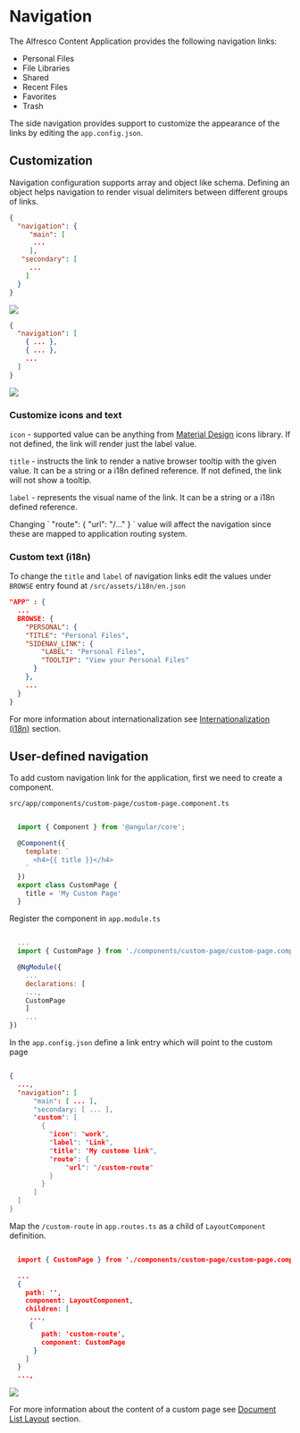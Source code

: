 # Navigation

The Alfresco Content Application provides the following navigation links:

- Personal Files
- File Libraries
- Shared
- Recent Files
- Favorites
- Trash

The side navigation provides support to customize the appearance of the links by editing the `app.config.json`.

## Customization

Navigation configuration supports array and object like schema. Defining an object helps navigation to render visual delimiters between different groups of links.

```json
{
  "navigation": {
     "main": [
      ...
     ],
   "secondary": [
     ...
    ]
  }
}
```

![](images/navigation-01.png)

```json
{
  "navigation": [
    { ... },
    { ... },
    ...
  ]
}
```

![](images/navigation-02.png)

### Customize icons and text

`icon` -  supported value can be anything from [Material Design](https://material.io/icons) icons library. If not defined, the link will render just the label value.

`title` - instructs the link to render a native browser tooltip with the given value. It can be a string or a i18n defined reference. If not defined, the link will not show a tooltip.

`label` - represents the visual name of the link. It can be a string or a i18n defined reference.

<p class="danger">
  Changing ` "route": { "url": "/..." } ` value will affect the navigation since these are mapped to application routing system.
</p>

### Custom text (i18n)

To change the `title` and `label` of navigation links edit the values under `BROWSE` entry found at `/src/assets/i18n/en.json`

```json
"APP" : {
  ...
  BROWSE: {
    "PERSONAL": {
    "TITLE": "Personal Files",
    "SIDENAV_LINK": {
        "LABEL": "Personal Files",
        "TOOLTIP": "View your Personal Files"
      }
    },
    ...
  }
}
```

For more information about internationalization see [Internationalization (i18n)](/i18n) section.

## User-defined navigation

To add custom navigation link for the application, first we need to create a component.

```src/app/components/custom-page/custom-page.component.ts```

```javascript

  import { Component } from '@angular/core';

  @Component({
    template: `
      <h4>{{ title }}</h4>
    `
  })
  export class CustomPage {
    title = 'My Custom Page'
  }

```

Register the component in ```app.module.ts```

```javascript

  ...
  import { CustomPage } from './components/custom-page/custom-page.component';

  @NgModule({
    ...
    declarations: [
    ...,
    CustomPage
    ]
    ...
})

```

In the `app.config.json` define a link entry which will point to the custom page

```json

{
  ...,
  "navigation": [
      "main": [ ... ],
      "secondary: [ ... ],
      "custom": [
        {
          "icon": "work",
          "label": "Link",
          "title": "My custome link",
          "route": {
              "url": "/custom-route"
          }
        }
      ]
  ]
}

```

Map the `/custom-route` in `app.routes.ts` as a child of `LayoutComponent` definition.

```json

  import { CustomPage } from './components/custom-page/custom-page.component.ts';

  ...
  {
    path: '',
    component: LayoutComponent,
    children: [
     ...,
     {
        path: 'custom-route',
        component: CustomPage
      }
    ]
  }
  ...,

```

![](images/navigation-03.png)

For more information about the content of a custom page see [Document List Layout](/doc-list) section.
